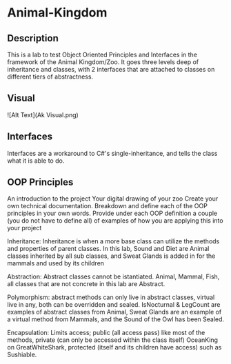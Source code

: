 # Animal-Kingdom

## Description
This is a lab to test Object Oriented Principles and Interfaces in the framework of the Animal Kingdom/Zoo. It goes three levels deep of inheritance and classes, with 2 interfaces that are attached to classes on different tiers of abstractness. 

## Visual
![Alt Text](Ak Visual.png)

## Interfaces
Interfaces are a workaround to C#'s single-inheritance, and tells the class what it is able to do. 

## OOP Principles
An introduction to the project
Your digital drawing of your zoo
Create your own technical documentation. Breakdown and define each of the OOP principles in your own words.
Provide under each OOP definition a couple (you do not have to define all) of examples of how you are applying this into your project

Inheritance: Inheritance is when a more base class can utilize the methods and properties of parent classes. In this lab, Sound and Diet are Animal classes inherited by all sub classes, and Sweat Glands is added in for the mammals and used by its children

Abstraction: Abstract classes cannot be istantiated. Animal, Mammal, Fish, all classes that are not concrete in this lab are Abstract. 

Polymorphism: abstract methods can only live in abstract classes, virtual live in any, both can be overridden and sealed. IsNocturnal & LegCount are examples of abstract classes from Animal, Sweat Glands are an example of a virtual method from Mammals, and the Sound of the Owl has been Sealed. 

Encapsulation:  Limits access; public (all access pass) like most of the methods, private (can only be accessed within the class itself) OceanKing on GreatWhiteShark,  protected (itself and its children have access) such as Sushiable.

